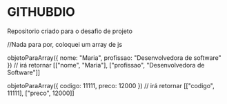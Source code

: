 # GITHUBDIO
Repositorio criado para o desafio de projeto


//Nada para por, coloquei um array de js







objetoParaArray({ 
  nome: "Maria", 
  profissao: "Desenvolvedora de software" 
}) // irá retornar [["nome", "Maria"], ["profissao", "Desenvolvedora de Software"]] 
 
objetoParaArray({ 
  codigo: 11111, 
  preco: 12000 
}) // irá retornar [["codigo", 11111], ["preco", 12000]] 
